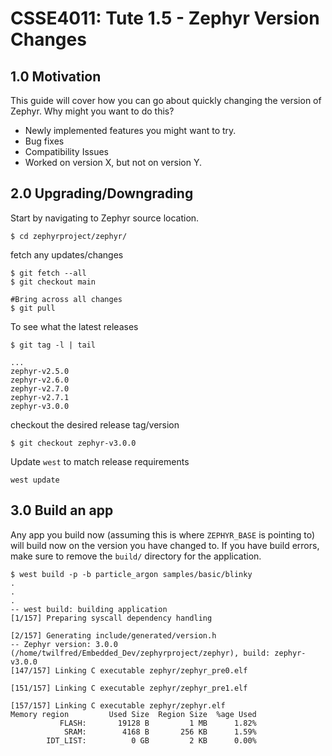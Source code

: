 # CSSE4011: Tute 1.5 - Zephyr Version Changes

## **1.0 Motivation**

This guide will cover how you can go about quickly changing the version of Zephyr. Why might you want to do this?

*   Newly implemented features you  might want to try.
*   Bug fixes
*   Compatibility Issues
*   Worked on version X, but not on version Y.

## **2.0 Upgrading/Downgrading**

Start by navigating to Zephyr source location.

```SHELL
$ cd zephyrproject/zephyr/
```
fetch any updates/changes
```SHELL
$ git fetch --all
$ git checkout main

#Bring across all changes
$ git pull
```
To see what the latest releases
```SHELL
$ git tag -l | tail

...
zephyr-v2.5.0
zephyr-v2.6.0
zephyr-v2.7.0
zephyr-v2.7.1
zephyr-v3.0.0
```
checkout the desired release tag/version
```SHELL
$ git checkout zephyr-v3.0.0
```
Update `west` to match release requirements
```SHELL
west update
```

## **3.0 Build an app**

Any app you build now (assuming this is where `ZEPHYR_BASE` is pointing to) will build now on the version you have changed to. If you have build errors, make sure to remove the `build/` directory for the application.

```SHELL
$ west build -p -b particle_argon samples/basic/blinky
.
.
.
-- west build: building application
[1/157] Preparing syscall dependency handling

[2/157] Generating include/generated/version.h
-- Zephyr version: 3.0.0 (/home/twilfred/Embedded_Dev/zephyrproject/zephyr), build: zephyr-v3.0.0
[147/157] Linking C executable zephyr/zephyr_pre0.elf

[151/157] Linking C executable zephyr/zephyr_pre1.elf

[157/157] Linking C executable zephyr/zephyr.elf
Memory region         Used Size  Region Size  %age Used
           FLASH:       19128 B         1 MB      1.82%
            SRAM:        4168 B       256 KB      1.59%
        IDT_LIST:          0 GB         2 KB      0.00%
```
